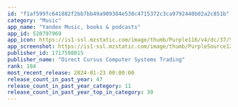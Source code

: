```yaml
---
id: "f1af599fc641882f2bb7bb49a909384e538c4715372c3ca9792440b02a2c851b"
category: "Music"
app_name: "Yandex Music, books & podcasts"
app_id: 520797969
app_icon: https://is1-ssl.mzstatic.com/image/thumb/Purple116/v4/dc/37/52/dc375281-890d-dbfd-549d-87b25382a0dd/AppIcon-0-0-1x_U007epad-0-0-0-85-220.png/1024x1024bb.png
app_screenshot: https://is1-ssl.mzstatic.com/image/thumb/PurpleSource126/v4/65/98/11/65981112-e01f-ba52-e921-0837a1b06347/9071ffc8-ade3-44be-aa4d-c75a4bee7773_1284_U04452778_1.jpg/1284x2778bb.png
publisher_id: 1717598015
publisher_name: "Direct Cursus Computer Systems Trading"
rank: 184
most_recent_release: 2024-01-23 00:00:00
release_count_in_past_year: 47
release_count_in_past_year_category: 11
release_count_in_past_year_top_in_category: 30
---
```

